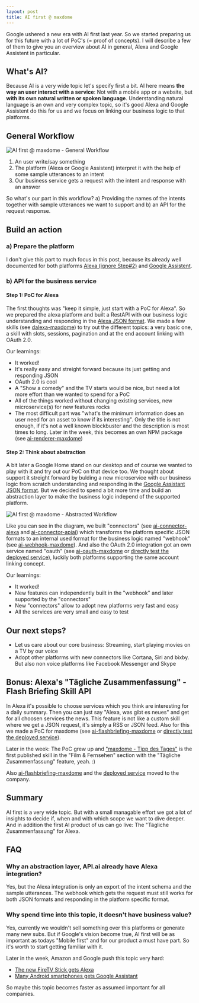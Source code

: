 ```yaml
---
layout: post
title: AI first @ maxdome
---
```


Google ushered a new era with AI first last year. So we started preparing us for this future with a lot of PoC's (= proof of concepts).
I will describe a few of them to give you an overview about AI in general, Alexa and Google Assistent in particular. 

## What's AI?

Because AI is a very wide topic let's specify first a bit. AI here means **the way an user interact with a service**: Not with a mobile app or a website, but **with its own natural written or spoken language**.
Understanding natural language is an own and very complex topic, so it's good Alexa and Google Assistent do this for us and we focus on linking our business logic to that platforms.

## General Workflow

![AI first @ maxdome - General Workflow](https://docs.google.com/drawings/d/1aSgl48jaTnTsftuBmv_W8W12A1KRYpfZvbbY_ITgw_Q/pub?w=760&h=168)

1. An user write/say something
2. The platform (Alexa or Google Assistent) interpret it with the help of some sample utterances to an intent 
3. Our business service gets a request with the intent and response with an answer 

So what's our part in this workflow? a) Providing the names of the intents together with sample utterances we want to support and b) an API for the request response.

## Build an action

### a) Prepare the platform

I don't give this part to much focus in this post, because its already well documented for both platforms [Alexa (ignore Step#2)](https://developer.amazon.com/blogs/post/TxDJWS16KUPVKO/New-Alexa-Skills-Kit-Template:-Build-a-Trivia-Skill-in-under-an-Hour) and [Google Assistent](https://console.api.ai/api-client/#/getStarted). 

### b) API for the business service

#### Step 1: PoC for Alexa

The first thoughts was "keep it simple, just start with a PoC for Alexa". So we prepared the alexa platform and built a RestAPI with our business logic understanding and responding in the [Alexa JSON format](https://developer.amazon.com/public/solutions/alexa/alexa-skills-kit/docs/alexa-skills-kit-interface-reference). We made a few skills (see [dalexa-maxdome](https://github.com/dragonprojects/dalexa-maxdome)) to try out the different topics: a very basic one, a skill with slots, sessions, pagination and at the end account linking with OAuth 2.0.    

Our learnings:

* It worked!
* It's really easy and streight forward because its just getting and responding JSON
* OAuth 2.0 is cool
* A "Show a comedy" and the TV starts would be nice, but need a lot more effort than we wanted to spend for a PoC
* All of the things worked without changing existing services, new microservice(s) for new features rocks
* The most difficult part was "what's the minimum information does an user need for an asset to know if its interesting". Only the title is not enough, if it's not a well known blockbuster and the description is most times to long. Later in the week, this becomes an own NPM package (see [ai-renderer-maxdome](https://github.com/dragonprojects/ai-renderer-maxdome))
 
#### Step 2: Think about abstraction

A bit later a Google Home stand on our desktop and of course we wanted to play with it and try out our PoC on that device too.
We thought about support it streight forward by bulding a new microservice with our business logic from scratch understanding and responding in the [Google Assistant JSON format](https://developers.google.com/actions/reference/webhook-format).
But we decided to spend a bit more time and build an abstraction layer to make the business logic independ of the supported platform.

![AI first @ maxdome - Abstracted Workflow](https://docs.google.com/drawings/d/1ThdL0BoBlBguFpyXx1qUpHr5ohaycIB8GO-YL0kWMDA/pub?w=960&h=720)

Like you can see in the diagram, we built "connectors" (see [ai-connector-alexa](https://github.com/dragonprojects/ai-connector-alexa) and [ai-connector-apiai](https://github.com/dragonprojects/ai-connector-apiai)) which transforms the platform specific JSON formats to an internal used format for the business logic named "webhook" (see [ai-webhook-maxdome](https://github.com/dragonprojects/ai-webhook-maxdome)). And also the OAuth 2.0 integration got an own service named "oauth" (see [ai-oauth-maxdome](https://github.com/dragonprojects/ai-oauth-maxdome) or [directly test the deployed service](http://ai-oauth-maxdome.herokuapp.com/)), luckily both platforms supporting the same account linking concept.

Our learnings:

* It worked!
* New features can independently built in the "webhook" and later supported by the "connectors"
* New "connectors" allow to adopt new platforms very fast and easy
* All the services are very small and easy to test 

## Our next steps?

* Let us care about our core business: Streaming, start playing movies on a TV by our voice
* Adopt other platforms with new connectors like Cortana, Siri and bixby. But also non voice platforms like Facebook Messenger and Skype

## Bonus: Alexa's "Tägliche Zusammenfassung" - Flash Briefing Skill API

In Alexa it's possible to choose services which you think are interesting for a daily summary. Then you can just say "Alexa, was gibt es neues" and get for all choosen services the news.
This feature is not like a custom skill where we get a JSON request, it's simply a RSS or JSON feed.
Also for this we made a PoC for maxdome (see [ai-flashbriefing-maxdome](https://github.com/dragonprojects/ai-flashbriefing-maxdome) or [directly test the deployed service](http://ai-flashbriefing-maxdome.herokuapp.com/)).

Later in the week: The PoC grew up and ["maxdome - Tipp des Tages"](https://www.amazon.de/maxdome-GmbH-Tipp-des-Tages/dp/B06ZYMH963/) is the first published skill in the "Film & Fernsehen" section with the "Tägliche Zusammenfassung" feature, yeah. :)

Also [ai-flashbriefing-maxdome](https://github.com/maxdome/ai-flashbriefing-maxdome) and the [deployed service](http://ai-flashbriefing-maxdome-prod.a4z2vg6thb.eu-central-1.elasticbeanstalk.com/) moved to the company.

## Summary
 
AI first is a very wide topic. But with a small managable effort we got a lot of insights to decide if, when and with which scope we want to dive deeper. And in addition the first AI product of us can go live: The "Tägliche Zusammenfassung" for Alexa.

## FAQ

### Why an abstraction layer, API.ai already have Alexa integration?
Yes, but the Alexa integration is only an export of the intent schema and the sample utterances. The webhook which gets the request must still works for both JSON formats and responding in the platform specific format.

### Why spend time into this topic, it doesn't have business value?
Yes, currently we wouldn't sell something over this platforms or generate many new subs. But if Google's vision become true, AI first will be as important as todays "Mobile first" and for our product a must have part. So it's worth to start getting familiar with it.

Later in the week, Amazon and Google push this topic very hard:

* [The new FireTV Stick gets Alexa](https://www.heise.de/newsticker/meldung/Amazons-neuer-Fire-TV-Stick-in-Deutschland-Quadcore-Prozessor-und-Sprachassistentin-Alexa-3631507.html)
* [Many Android smartphones gets Google Assistant](https://www.heise.de/newsticker/meldung/Google-liefert-seinen-Assistenten-fuer-die-Allgemeinheit-aus-3635423.html)

So maybe this topic becomes faster as assumed important for all companies.
